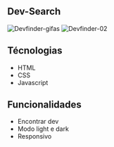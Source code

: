 ## Dev-Search
![Devfinder-gifas](https://user-images.githubusercontent.com/50679370/196817514-84db7158-d8b6-4d81-a8c9-f3acdfc507ed.gif)
![Devfinder-02](https://user-images.githubusercontent.com/50679370/196817525-bcd94bfe-9d37-4625-b828-5cf4c0c86574.png)

## Técnologias
<ul>
  <li>HTML</li>
  <li>CSS</li>
  <li>Javascript</li>
</ul>

## Funcionalidades
<ul>
  <li>Encontrar dev</li>
  <li>Modo light e dark</li>
  <li>Responsivo</li>
</ul>
